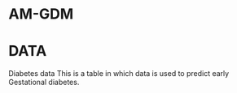 # AM-GDM

# DATA
Diabetes data This is a table in which data is used to predict early Gestational diabetes.
